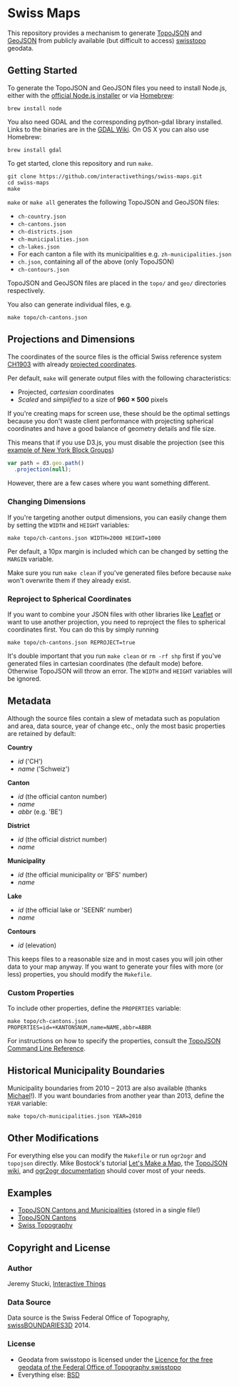 # Swiss Maps

This repository provides a mechanism to generate [TopoJSON](https://github.com/mbostock/topojson) and [GeoJSON](http://www.geojson.org/) from publicly available (but difficult to access) [swisstopo](http://www.swisstopo.admin.ch/internet/swisstopo/en/home.html) geodata.

## Getting Started

To generate the TopoJSON and GeoJSON files you need to install Node.js, either with the [official Node.js installer](http://nodejs.org/) or via [Homebrew](http://mxcl.github.io/homebrew/):

    brew install node
    
You also need GDAL and the corresponding python-gdal library installed. Links to the binaries are in the [GDAL Wiki](http://trac.osgeo.org/gdal/wiki/DownloadingGdalBinaries). On OS X you can also use Homebrew:

    brew install gdal

To get started, clone this repository and run `make`.

    git clone https://github.com/interactivethings/swiss-maps.git
    cd swiss-maps
    make

`make` or `make all` generates the following TopoJSON and GeoJSON files:

* `ch-country.json`
* `ch-cantons.json`
* `ch-districts.json`
* `ch-municipalities.json`
* `ch-lakes.json`
* For each canton a file with its municipalities e.g. `zh-municipalities.json`
* `ch.json`, containing all of the above (only TopoJSON)
* `ch-contours.json`

TopoJSON and GeoJSON files are placed in the `topo/` and `geo/` directories respectively.

You also can generate individual files, e.g.

    make topo/ch-cantons.json

## Projections and Dimensions

The coordinates of the source files is the official Swiss reference system [CH1903](http://www.swisstopo.admin.ch/internet/swisstopo/en/home/topics/survey/sys/refsys/switzerland.html) with already [projected coordinates](http://www.swisstopo.admin.ch/internet/swisstopo/en/home/topics/survey/sys/refsys/projections.html).

Per default, `make` will generate output files with the following characteristics:

* Projected, *cartesian* coordinates
* *Scaled* and *simplified* to a size of **960 × 500** pixels

If you're creating maps for screen use, these should be the optimal settings because you don't waste client performance with projecting spherical coordinates and have a good balance of geometry details and file size.

This means that if you use D3.js, you must disable the projection (see this [example of New York Block Groups](http://bl.ocks.org/mbostock/5996232))

```javascript
var path = d3.geo.path()
  .projection(null);
```

However, there are a few cases where you want something different.

### Changing Dimensions

If you're targeting another output dimensions, you can easily change them by setting the `WIDTH` and `HEIGHT` variables:

    make topo/ch-cantons.json WIDTH=2000 HEIGHT=1000

Per default, a 10px margin is included which can be changed by setting the `MARGIN` variable.

Make sure you run `make clean` if you've generated files before because `make` won't overwrite them if they already exist.

### Reproject to Spherical Coordinates

If you want to combine your JSON files with other libraries like [Leaflet](http://leafletjs.com/) or want to use another projection, you need to reproject the files to spherical coordinates first. You can do this by simply running

    make topo/ch-cantons.json REPROJECT=true

It's double important that you run `make clean` or `rm -rf shp` first if you've generated files in cartesian coordinates (the default mode) before. Otherwise TopoJSON will throw an error. The `WIDTH` and `HEIGHT` variables will be ignored.

## Metadata

Although the source files contain a slew of metadata such as population and area, data source, year of change etc., only the most basic properties are retained by default:

**Country**

* *id* ('CH')
* *name* ('Schweiz')

**Canton**

* *id* (the official canton number)
* *name*
* *abbr* (e.g. 'BE')

**District**

* *id* (the official district number)
* *name*

**Municipality**

* *id* (the official municipality or 'BFS' number)
* *name*

**Lake**

* *id* (the official lake or 'SEENR' number)
* *name*

**Contours**

* *id* (elevation)

This keeps files to a reasonable size and in most cases you will join other data to your map anyway. If you want to generate your files with more (or less) properties, you should modify the `Makefile`.

### Custom Properties

To include other properties, define the `PROPERTIES` variable:

    make topo/ch-cantons.json PROPERTIES=id=+KANTONSNUM,name=NAME,abbr=ABBR

For instructions on how to specify the properties, consult the [TopoJSON Command Line Reference](https://github.com/mbostock/topojson/wiki/Command-Line-Reference#properties).

## Historical Municipality Boundaries

Municipality boundaries from 2010 – 2013 are also available (thanks [Michael](https://github.com/l00mi)!). If you want boundaries from another year than 2013, define the `YEAR` variable:

    make topo/ch-municipalities.json YEAR=2010

## Other Modifications

For everything else you can modify the `Makefile` or run `ogr2ogr` and `topojson` directly. Mike Bostock's tutorial [Let's Make a Map](http://bost.ocks.org/mike/map/), the [TopoJSON wiki](https://github.com/mbostock/topojson/wiki), and [ogr2ogr documentation](http://www.gdal.org/ogr2ogr.html) should cover most of your needs.

## Examples

* [TopoJSON Cantons and Municipalities](http://bl.ocks.org/herrstucki/4327678) (stored in a single file!)
* [TopoJSON Cantons](http://bl.ocks.org/mbostock/4207744)
* [Swiss Topography](http://bl.ocks.org/herrstucki/6312708)

## Copyright and License

### Author

Jeremy Stucki, [Interactive Things](http://interactivethings.com)

### Data Source

Data source is the Swiss Federal Office of Topography, [swissBOUNDARIES3D](http://www.swisstopo.admin.ch/internet/swisstopo/en/home/products/landscape/swissBOUNDARIES3D.html) 2014.

### License

* Geodata from swisstopo is licensed under the [Licence for the free geodata of the Federal Office of Topography swisstopo](LICENSE-GEODATA)
* Everything else: [BSD](LICENSE)
